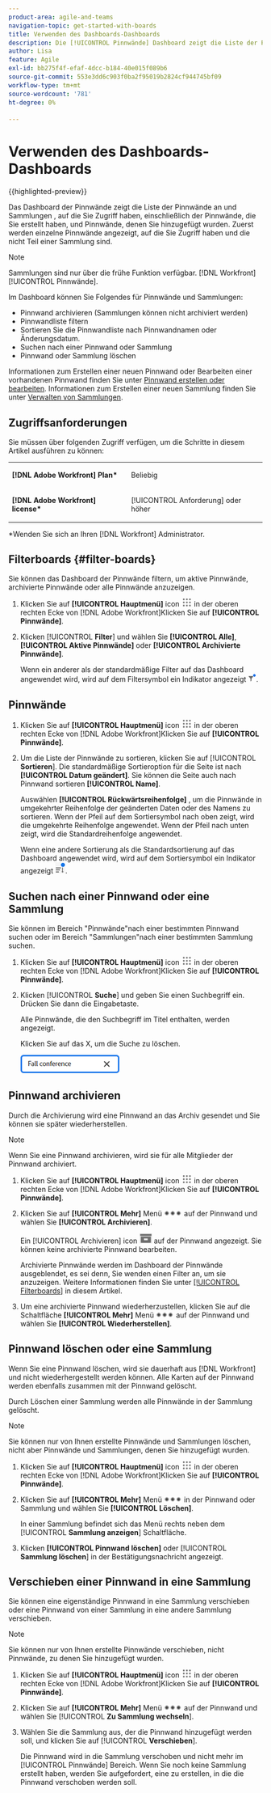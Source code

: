 ```yaml
---
product-area: agile-and-teams
navigation-topic: get-started-with-boards
title: Verwenden des Dashboards-Dashboards
description: Die [!UICONTROL Pinnwände] Dashboard zeigt die Liste der Pinnwände an, auf die Sie Zugriff haben, einschließlich der Pinnwände, die Sie erstellt haben, und der Pinnwände, denen Sie hinzugefügt wurden.
author: Lisa
feature: Agile
exl-id: bb275f4f-efaf-4dcc-b184-40e015f089b6
source-git-commit: 553e3dd6c903f0ba2f95019b2824cf944745bf09
workflow-type: tm+mt
source-wordcount: '781'
ht-degree: 0%

---
```


# Verwenden des Dashboards-Dashboards

{{highlighted-preview}}

Das Dashboard der Pinnwände zeigt die Liste der Pinnwände an <span class="preview">und Sammlungen</span> , auf die Sie Zugriff haben, einschließlich der Pinnwände, die Sie erstellt haben, und Pinnwände, denen Sie hinzugefügt wurden. <span class="preview">Zuerst werden einzelne Pinnwände angezeigt, auf die Sie Zugriff haben und die nicht Teil einer Sammlung sind.</span>

>[!NOTE]
>
>Sammlungen sind nur über die frühe Funktion verfügbar. [!DNL Workfront] [!UICONTROL Pinnwände].

Im Dashboard können Sie Folgendes für Pinnwände und <span class="preview">Sammlungen</span>:

* Pinnwand archivieren (Sammlungen können nicht archiviert werden)
* Pinnwandliste filtern
* Sortieren Sie die Pinnwandliste nach Pinnwandnamen oder Änderungsdatum.
* Suchen nach einer Pinnwand oder Sammlung
* Pinnwand oder Sammlung löschen

Informationen zum Erstellen einer neuen Pinnwand oder Bearbeiten einer vorhandenen Pinnwand finden Sie unter [Pinnwand erstellen oder bearbeiten](../../agile/get-started-with-boards/create-edit-board.md). <span class="preview">Informationen zum Erstellen einer neuen Sammlung finden Sie unter [Verwalten von Sammlungen](/help/quicksilver/agile/use-boards-agile-planning-tools/manage-collections.md).</span>

## Zugriffsanforderungen

Sie müssen über folgenden Zugriff verfügen, um die Schritte in diesem Artikel ausführen zu können:

<table style="table-layout:auto"> 
 <col> 
 <col> 
 <tbody> 
  <tr> 
   <td role="rowheader"><strong>[!DNL Adobe Workfront] Plan*</strong></td> 
   <td> <p>Beliebig</p> </td> 
  </tr> 
  <tr> 
   <td role="rowheader"><strong>[!DNL Adobe Workfront] license*</strong></td> 
   <td> <p>[!UICONTROL Anforderung] oder höher</p> </td> 
  </tr> 
 </tbody> 
</table>

&#42;Wenden Sie sich an Ihren [!DNL Workfront] Administrator.

## Filterboards {#filter-boards}

Sie können das Dashboard der Pinnwände filtern, um aktive Pinnwände, archivierte Pinnwände oder alle Pinnwände anzuzeigen.

1. Klicken Sie auf **[!UICONTROL Hauptmenü]** icon ![](assets/main-menu-icon.png) in der oberen rechten Ecke von [!DNL Adobe Workfront]Klicken Sie auf **[!UICONTROL Pinnwände]**.
1. Klicken [!UICONTROL **Filter**] und wählen Sie **[!UICONTROL Alle]**, **[!UICONTROL Aktive Pinnwände]** oder **[!UICONTROL Archivierte Pinnwände]**.

   Wenn ein anderer als der standardmäßige Filter auf das Dashboard angewendet wird, wird auf dem Filtersymbol ein Indikator angezeigt ![[!UICONTROL Filter angewendet auf] Dashboard](assets/boards-filterapplied-30x30.png).

## Pinnwände

1. Klicken Sie auf **[!UICONTROL Hauptmenü]** icon ![](assets/main-menu-icon.png) in der oberen rechten Ecke von [!DNL Adobe Workfront]Klicken Sie auf **[!UICONTROL Pinnwände]**.
1. Um die Liste der Pinnwände zu sortieren, klicken Sie auf [!UICONTROL **Sortieren**]. Die standardmäßige Sortieroption für die Seite ist nach **[!UICONTROL Datum geändert]**. Sie können die Seite auch nach Pinnwand sortieren **[!UICONTROL Name]**.

   Auswählen **[!UICONTROL Rückwärtsreihenfolge]** , um die Pinnwände in umgekehrter Reihenfolge der geänderten Daten oder des Namens zu sortieren. Wenn der Pfeil auf dem Sortiersymbol nach oben zeigt, wird die umgekehrte Reihenfolge angewendet. Wenn der Pfeil nach unten zeigt, wird die Standardreihenfolge angewendet.

   Wenn eine andere Sortierung als die Standardsortierung auf das Dashboard angewendet wird, wird auf dem Sortiersymbol ein Indikator angezeigt ![Angewandte Sortierung](assets/sort-applied-boards.png).

## Suchen nach einer Pinnwand <span class="preview">oder eine Sammlung</span>

<span class="preview">Sie können im Bereich &quot;Pinnwände&quot;nach einer bestimmten Pinnwand suchen oder im Bereich &quot;Sammlungen&quot;nach einer bestimmten Sammlung suchen.</span>

1. Klicken Sie auf **[!UICONTROL Hauptmenü]** icon ![](assets/main-menu-icon.png) in der oberen rechten Ecke von [!DNL Adobe Workfront]Klicken Sie auf **[!UICONTROL Pinnwände]**.
1. Klicken [!UICONTROL **Suche**] und geben Sie einen Suchbegriff ein. Drücken Sie dann die Eingabetaste.

   Alle Pinnwände, die den Suchbegriff im Titel enthalten, werden angezeigt.

   Klicken Sie auf das X, um die Suche zu löschen.

   ![Suchen Sie nach Pinnwänden im Dashboard.](assets/boards-searchbox.png)

## Pinnwand archivieren

Durch die Archivierung wird eine Pinnwand an das Archiv gesendet und Sie können sie später wiederherstellen.

>[!NOTE]
>
>Wenn Sie eine Pinnwand archivieren, wird sie für alle Mitglieder der Pinnwand archiviert.

1. Klicken Sie auf **[!UICONTROL Hauptmenü]** icon ![](assets/main-menu-icon.png) in der oberen rechten Ecke von [!DNL Adobe Workfront]Klicken Sie auf **[!UICONTROL Pinnwände]**.
1. Klicken Sie auf **[!UICONTROL Mehr]** Menü ![Mehr Menü](assets/more-icon-spectrum.png) auf der Pinnwand und wählen Sie **[!UICONTROL Archivieren]**.

   Ein [!UICONTROL Archivieren] icon ![Archivieren](assets/archive-icon-spectrum-25x20.png) auf der Pinnwand angezeigt. Sie können keine archivierte Pinnwand bearbeiten.

   Archivierte Pinnwände werden im Dashboard der Pinnwände ausgeblendet, es sei denn, Sie wenden einen Filter an, um sie anzuzeigen. Weitere Informationen finden Sie unter [[!UICONTROL Filterboards]](#filter-boards) in diesem Artikel.

1. Um eine archivierte Pinnwand wiederherzustellen, klicken Sie auf die Schaltfläche **[!UICONTROL Mehr]** Menü ![Weitere Menüsymbole](assets/more-icon-spectrum.png) auf der Pinnwand und wählen Sie **[!UICONTROL Wiederherstellen]**.

## Pinnwand löschen <span class="preview">oder eine Sammlung</span>

Wenn Sie eine Pinnwand löschen, wird sie dauerhaft aus [!DNL Workfront] und nicht wiederhergestellt werden können. Alle Karten auf der Pinnwand werden ebenfalls zusammen mit der Pinnwand gelöscht.

<span class="preview">Durch Löschen einer Sammlung werden alle Pinnwände in der Sammlung gelöscht.</span>

>[!NOTE]
>
>Sie können nur von Ihnen erstellte Pinnwände und Sammlungen löschen, nicht aber Pinnwände und Sammlungen, denen Sie hinzugefügt wurden.

1. Klicken Sie auf **[!UICONTROL Hauptmenü]** icon ![](assets/main-menu-icon.png) in der oberen rechten Ecke von [!DNL Adobe Workfront]Klicken Sie auf **[!UICONTROL Pinnwände]**.
1. Klicken Sie auf **[!UICONTROL Mehr]** Menü ![[!UICONTROL Mehr Menü]](assets/more-icon-spectrum.png) in der Pinnwand oder Sammlung und wählen Sie **[!UICONTROL Löschen]**.

   <span class="preview">In einer Sammlung befindet sich das Menü rechts neben dem [!UICONTROL **Sammlung anzeigen**] Schaltfläche.</span>

1. Klicken **[!UICONTROL Pinnwand löschen]** oder [!UICONTROL **Sammlung löschen**] in der Bestätigungsnachricht angezeigt.

<div class="preview">

## Verschieben einer Pinnwand in eine Sammlung

Sie können eine eigenständige Pinnwand in eine Sammlung verschieben oder eine Pinnwand von einer Sammlung in eine andere Sammlung verschieben.

>[!NOTE]
>
>Sie können nur von Ihnen erstellte Pinnwände verschieben, nicht Pinnwände, zu denen Sie hinzugefügt wurden.

1. Klicken Sie auf **[!UICONTROL Hauptmenü]** icon ![](assets/main-menu-icon.png) in der oberen rechten Ecke von [!DNL Adobe Workfront]Klicken Sie auf **[!UICONTROL Pinnwände]**.
1. Klicken Sie auf **[!UICONTROL Mehr]** Menü ![[!UICONTROL Mehr Menü]](assets/more-icon-spectrum.png) auf der Pinnwand und wählen Sie [!UICONTROL **Zu Sammlung wechseln**].
1. Wählen Sie die Sammlung aus, der die Pinnwand hinzugefügt werden soll, und klicken Sie auf [!UICONTROL **Verschieben**].

   Die Pinnwand wird in die Sammlung verschoben und nicht mehr im [!UICONTROL Pinnwände] Bereich.
Wenn Sie noch keine Sammlung erstellt haben, werden Sie aufgefordert, eine zu erstellen, in die die Pinnwand verschoben werden soll.

</div>
